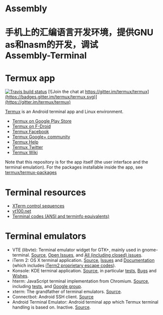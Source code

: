 Assembly
==========
手机上的汇编语言开发环境，提供GNU as和nasm的开发，调试<br>
Assembly-Terminal
==========
Termux app
==========
[![Travis build status](https://travis-ci.org/termux/termux-app.svg?branch=master)](https://travis-ci.org/termux/termux-app)
[![Join the chat at https://gitter.im/termux/termux](https://badges.gitter.im/termux/termux.svg)](https://gitter.im/termux/termux)

[Termux](https://termux.com) is an Android terminal app and Linux environment.

* [Termux on Google Play Store](https://play.google.com/store/apps/details?id=com.termux)
* [Termux on F-Droid](https://f-droid.org/repository/browse/?fdid=com.termux)
* [Termux Facebook](https://facebook.com/termux/)
* [Termux Google+ community](http://termux.com/community/)
* [Termux Help](http://termux.com/help/)
* [Termux Twitter](http://twitter.com/termux/)
* [Termux Wiki](https://wiki.termux.com/wiki/)  

Note that this repository is for the app itself (the user interface and the terminal emulation). For the packages installable inside the app, see [termux/termux-packages](https://github.com/termux/termux-packages)

Terminal resources
==================
* [XTerm control sequences](http://invisible-island.net/xterm/ctlseqs/ctlseqs.html)
* [vt100.net](http://vt100.net/)
* [Terminal codes (ANSI and terminfo equivalents)](http://wiki.bash-hackers.org/scripting/terminalcodes)

Terminal emulators
==================
* VTE (libvte): Terminal emulator widget for GTK+, mainly used in gnome-terminal. [Source](https://github.com/GNOME/vte), [Open Issues](https://bugzilla.gnome.org/buglist.cgi?quicksearch=product%3A%22vte%22+), and [All (including closed) issues](https://bugzilla.gnome.org/buglist.cgi?bug_status=RESOLVED&bug_status=VERIFIED&chfield=resolution&chfieldfrom=-2000d&chfieldvalue=FIXED&product=vte&resolution=FIXED).
* iTerm 2: OS X terminal application. [Source](https://github.com/gnachman/iTerm2), [Issues](https://gitlab.com/gnachman/iterm2/issues) and [Documentation](http://www.iterm2.com/documentation.html) (which includes [iTerm2 proprietary escape codes](http://www.iterm2.com/documentation-escape-codes.html)).
* Konsole: KDE terminal application. [Source](https://projects.kde.org/projects/kde/applications/konsole/repository), in particular [tests](https://projects.kde.org/projects/kde/applications/konsole/repository/revisions/master/show/tests), [Bugs](https://bugs.kde.org/buglist.cgi?bug_severity=critical&bug_severity=grave&bug_severity=major&bug_severity=crash&bug_severity=normal&bug_severity=minor&bug_status=UNCONFIRMED&bug_status=NEW&bug_status=ASSIGNED&bug_status=REOPENED&product=konsole) and [Wishes](https://bugs.kde.org/buglist.cgi?bug_severity=wishlist&bug_status=UNCONFIRMED&bug_status=NEW&bug_status=ASSIGNED&bug_status=REOPENED&product=konsole).
* hterm: JavaScript terminal implementation from Chromium. [Source](https://github.com/chromium/hterm), including [tests](https://github.com/chromium/hterm/blob/master/js/hterm_vt_tests.js), and [Google group](https://groups.google.com/a/chromium.org/forum/#!forum/chromium-hterm).
* xterm: The grandfather of terminal emulators. [Source](http://invisible-island.net/datafiles/release/xterm.tar.gz).
* Connectbot: Android SSH client. [Source](https://github.com/connectbot/connectbot)
* Android Terminal Emulator: Android terminal app which Termux terminal handling is based on. Inactive. [Source](https://github.com/jackpal/Android-Terminal-Emulator).
